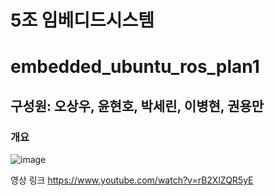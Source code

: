 # 5조 임베디드시스템
# embedded_ubuntu_ros_plan1
## 구성원: 오상우, 윤현호, 박세린, 이병현, 권용만

### 개요

![image](https://github.com/farmstory5/embedded_ubuntu_ros_plan1/assets/130550405/4730fd6b-6fd5-41e1-9feb-622e75db9d35)

영상 링크
https://www.youtube.com/watch?v=rB2XlZQR5yE
